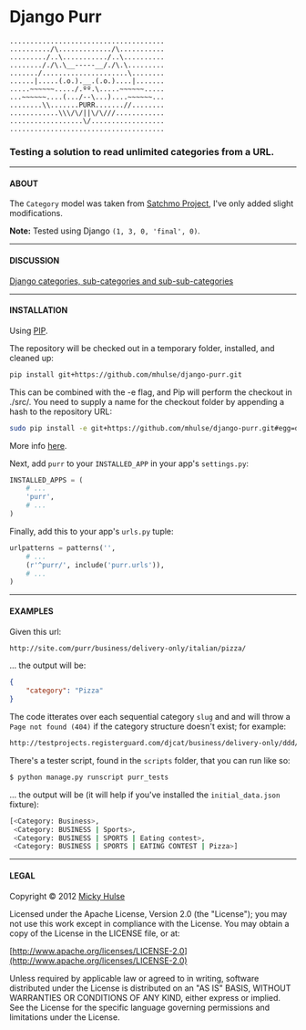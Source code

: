 # Django Purr

```
......................................
........../\............./\...........
........./..\.........../..\..........
.......././\.\__-----__/./\.\.........
......./.....................\........
......|.....(.o.).__.(.o.)....|.......
.....~~~~~~...../.ºº.\.....~~~~~~.....
...~~~~~~....(.../--\...)....~~~~~~...
........\\.......PURR.......//........
............\\\/\/||\/\///............
..................\/..................
......................................
```

### Testing a solution to read unlimited categories from a URL.

---

#### ABOUT

The `Category` model was taken from [Satchmo Project](http://www.satchmoproject.com/), I've only added slight modifications.

**Note:** Tested using Django `(1, 3, 0, 'final', 0)`.

---

#### DISCUSSION

[Django categories, sub-categories and sub-sub-categories](http://stackoverflow.com/a/9492349/922323)

---

#### INSTALLATION

Using [PIP](http://www.pip-installer.org).

The repository will be checked out in a temporary folder, installed, and cleaned up:

```bash
pip install git+https://github.com/mhulse/django-purr.git
```

This can be combined with the -e flag, and Pip will perform the checkout in ./src/. You need to supply a name for the checkout folder by appending a hash to the repository URL:

```bash
sudo pip install -e git+https://github.com/mhulse/django-purr.git#egg=django-purr
```

More info [here](http://www.pip-installer.org/en/latest/usage.html#version-control-systems).

Next, add `purr` to your `INSTALLED_APP` in your app's `settings.py`:

```python
INSTALLED_APPS = (
    # ...
    'purr',
    # ...
)
```

Finally, add this to your app's `urls.py` tuple:

```python
urlpatterns = patterns('',
    # ...
    (r'^purr/', include('purr.urls')),
    # ...
)
```

---

#### EXAMPLES

Given this url:

```html
http://site.com/purr/business/delivery-only/italian/pizza/
```

… the output will be:

```json
{
    "category": "Pizza"
}
```

The code itterates over each sequential category `slug` and and will throw a `Page not found (404)` if the category structure doesn't exist; for example:

```html
http://testprojects.registerguard.com/djcat/business/delivery-only/ddd/pizza/
```

There's a tester script, found in the `scripts` folder, that you can run like so:

```bash
$ python manage.py runscript purr_tests
```

… the output will be (it will help if you've installed the `initial_data.json` fixture):

```bash
[<Category: Business>,
 <Category: BUSINESS | Sports>,
 <Category: BUSINESS | SPORTS | Eating contest>,
 <Category: BUSINESS | SPORTS | EATING CONTEST | Pizza>]
```

---

#### LEGAL

Copyright © 2012 [Micky Hulse](http://hulse.me)

Licensed under the Apache License, Version 2.0 (the "License"); you may not use this work except in compliance with the License. You may obtain a copy of the License in the LICENSE file, or at:

[http://www.apache.org/licenses/LICENSE-2.0](http://www.apache.org/licenses/LICENSE-2.0)

Unless required by applicable law or agreed to in writing, software distributed under the License is distributed on an "AS IS" BASIS, WITHOUT WARRANTIES OR CONDITIONS OF ANY KIND, either express or implied. See the License for the specific language governing permissions and limitations under the License.
